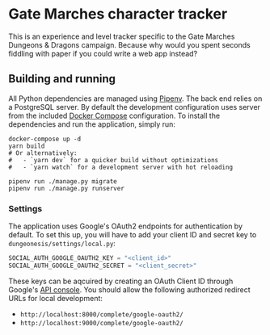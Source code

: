 # Gate Marches character tracker

This is an experience and level tracker specific to the Gate Marches Dungeons &
Dragons campaign. Because why would you spent seconds fiddling with paper if you
could write a web app instead?

## Building and running

All Python dependencies are managed using
[Pipenv](https://pipenv.readthedocs.io/en/latest/). The back end relies on a
PostgreSQL server. By default the development configuration uses server from the
included [Docker Compose](https://docs.docker.com/compose/) configuration. To
install the dependencies and run the application, simply run:

```shell
docker-compose up -d
yarn build
# Or alternatively:
#   - `yarn dev` for a quicker build without optimizations
#   - `yarn watch` for a development server with hot reloading

pipenv run ./manage.py migrate
pipenv run ./manage.py runserver
```

### Settings

The application uses Google's OAuth2 endpoints for authentication by default. To
set this up, you will have to add your client ID and secret key to
`dungeonesis/settings/local.py`:

```python
SOCIAL_AUTH_GOOGLE_OAUTH2_KEY = "<client_id>"
SOCIAL_AUTH_GOOGLE_OAUTH2_SECRET = "<client_secret>"
```

These keys can be aqcuired by creating an OAuth Client ID through Google's [API
console](https://console.developers.google.com/apis/credentials). You should
allow the following authorized redirect URLs for local development:

- `http://localhost:8000/complete/google-oauth2/`
- `http://localhost:9000/complete/google-oauth2/`
